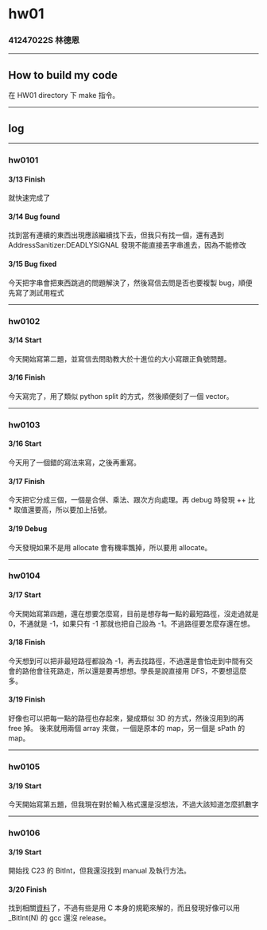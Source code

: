 hw01
===

### 41247022S 林德恩

---

## How to build my code
在 HW01 directory 下 make 指令。

---

## log

---

### hw0101

#### 3/13 Finish
就快速完成了

#### 3/14 Bug found
找到當有連續的東西出現應該繼續找下去，但我只有找一個，還有遇到 AddressSanitizer:DEADLYSIGNAL 發現不能直接丟字串進去，因為不能修改

#### 3/15 Bug fixed
今天把字串會把東西跳過的問題解決了，然後寫信去問是否也要複製 bug，順便先寫了測試用程式


----

### hw0102

#### 3/14 Start
今天開始寫第二題，並寫信去問助教大於十進位的大小寫跟正負號問題。

#### 3/16 Finish
今天寫完了，用了類似 python split 的方式，然後順便刻了一個 vector。

----

### hw0103

#### 3/16 Start
今天用了一個錯的寫法來寫，之後再重寫。

#### 3/17 Finish
今天把它分成三個，一個是合併、乘法、跟次方向處理。再 debug 時發現 ++ 比 * 取值還要高，所以要加上括號。

#### 3/19 Debug
今天發現如果不是用 allocate 會有機率飄掉，所以要用 allocate。

----

### hw0104

#### 3/17 Start
今天開始寫第四題，還在想要怎麼寫，目前是想存每一點的最短路徑，沒走過就是 0，不通就是 -1，如果只有 -1 那就也把自己設為 -1。不過路徑要怎麼存還在想。

#### 3/18 Finish
今天想到可以把非最短路徑都設為 -1，再去找路徑，不過還是會怕走到中間有交會的路他會往死路走，所以還是要再想想。學長是說直接用 DFS，不要想這麼多。

#### 3/19 Finish
好像也可以把每一點的路徑也存起來，變成類似 3D 的方式，然後沒用到的再 free 掉。
後來就用兩個 array 來做，一個是原本的 map，另一個是 sPath 的 map。

----

### hw0105

#### 3/19 Start
今天開始寫第五題，但我現在對於輸入格式還是沒想法，不過大該知道怎麼抓數字

----

### hw0106

#### 3/19 Start
開始找 C23 的 BitInt，但我還沒找到 manual 及執行方法。

#### 3/20 Finish
找到相關[資料](https://web.archive.org/web/20240318001749/https://open-std.org/JTC1/SC22/WG14/www/docs/n2763.pdf)了，不過有些是用 C 本身的規範來解的，而且發現好像可以用 _BitInt(N) 的 gcc 還沒 release。